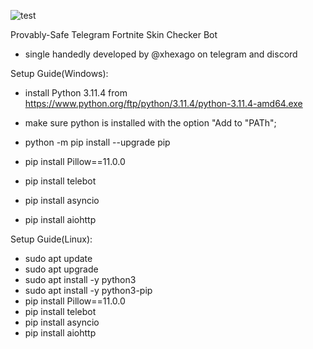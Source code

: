 ![test](https://cdn.discordapp.com/attachments/1285541629016670300/1320374781333340211/logo.png?ex=67695e57&is=67680cd7&hm=e5962535a2d6b7864a4a81e87fe51422356ecc85fecbb96ab88b7250e390245c&)

Provably-Safe Telegram Fortnite Skin Checker Bot
- single handedly developed by @xhexago on telegram and discord

Setup Guide(Windows):
- install Python 3.11.4 from https://www.python.org/ftp/python/3.11.4/python-3.11.4-amd64.exe
- make sure python is installed with the option "Add to "PATh";
- python -m pip install --upgrade pip

- pip install Pillow==11.0.0
- pip install telebot
- pip install asyncio
- pip install aiohttp

Setup Guide(Linux):
- sudo apt update
- sudo apt upgrade
- sudo apt install -y python3
- sudo apt install -y python3-pip
- pip install Pillow==11.0.0
- pip install telebot
- pip install asyncio
- pip install aiohttp
